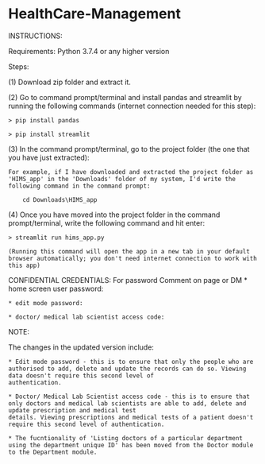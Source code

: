 # HealthCare-Management
INSTRUCTIONS:

Requirements: Python 3.7.4 or any higher version

Steps:

(1) Download zip folder and extract it.

(2) Go to command prompt/terminal and install pandas and streamlit by running the following commands (internet connection needed for this step):
	
	> pip install pandas

	> pip install streamlit

(3) In the command prompt/terminal, go to the project folder (the one that you have just extracted):

	For example, if I have downloaded and extracted the project folder as 'HIMS_app' in the 'Downloads' folder of my system, I'd write the following command in the command prompt:
		
		cd Downloads\HIMS_app

(4) Once you have moved into the project folder in the command prompt/terminal, write the following command and hit enter:

	> streamlit run hims_app.py

	(Running this command will open the app in a new tab in your default browser automatically; you don't need internet connection to work with this app)

CONFIDENTIAL CREDENTIALS:
  For password Comment on page or DM 
	* home screen user password:			
	
	* edit mode password:				
	
	* doctor/ medical lab scientist access code:	

NOTE:

The changes in the updated version include:

	* Edit mode password - this is to ensure that only the people who are authorised to add, delete and update the records can do so. Viewing data doesn't require this second level of 
	authentication.

	* Doctor/ Medical Lab Scientist access code - this is to ensure that only doctors and medical lab scientists are able to add, delete and update prescription and medical test 
	details. Viewing prescriptions and medical tests of a patient doesn't require this second level of authentication.

	* The fucntionality of 'Listing doctors of a particular department using the department unique ID' has been moved from the Doctor module to the Department module.
